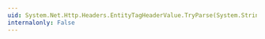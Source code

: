 ```yaml
---
uid: System.Net.Http.Headers.EntityTagHeaderValue.TryParse(System.String,System.Net.Http.Headers.EntityTagHeaderValue@)
internalonly: False
---
```


